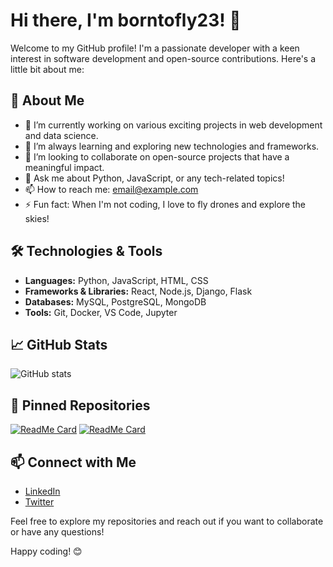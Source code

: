 # Hi there, I'm borntofly23! 👋

Welcome to my GitHub profile! I'm a passionate developer with a keen interest in software development and open-source contributions. Here's a little bit about me:

## 🚀 About Me
- 🔭 I’m currently working on various exciting projects in web development and data science.
- 🌱 I’m always learning and exploring new technologies and frameworks.
- 👯 I’m looking to collaborate on open-source projects that have a meaningful impact.
- 💬 Ask me about Python, JavaScript, or any tech-related topics!
- 📫 How to reach me: [email@example.com](mailto:email@example.com)
- ⚡ Fun fact: When I'm not coding, I love to fly drones and explore the skies!

## 🛠 Technologies & Tools
- **Languages:** Python, JavaScript, HTML, CSS
- **Frameworks & Libraries:** React, Node.js, Django, Flask
- **Databases:** MySQL, PostgreSQL, MongoDB
- **Tools:** Git, Docker, VS Code, Jupyter

## 📈 GitHub Stats
![GitHub stats](https://github-readme-stats.vercel.app/api?username=borntofly23&show_icons=true&theme=radical)

## 📌 Pinned Repositories
[![ReadMe Card](https://github-readme-stats.vercel.app/api/pin/?username=borntofly23&repo=project1&theme=radical)](https://github.com/borntofly23/project1)
[![ReadMe Card](https://github-readme-stats.vercel.app/api/pin/?username=borntofly23&repo=project2&theme=radical)](https://github.com/borntofly23/project2)

## 📫 Connect with Me
- [LinkedIn](https://www.linkedin.com/in/borntofly23)
- [Twitter](https://twitter.com/borntofly23)

Feel free to explore my repositories and reach out if you want to collaborate or have any questions!

Happy coding! 😊
